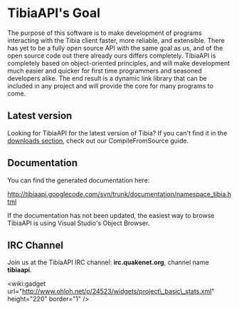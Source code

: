 # TibiaAPI's Goal #
The purpose of this software is to make development of programs interacting with the Tibia client faster, more reliable, and extensible. There has yet to be a fully open source API with the same goal as us, and of the open source code out there already ours differs completely. TibiaAPI is completely based on object-oriented principles, and will make development much easier and quicker for first time programmers and seasoned developers alike. The end result is a dynamic link library that can be included in any project and will provide the core for many programs to come.

## Latest version ##

Looking for TibiaAPI for the latest version of Tibia? If you can't find it in the [downloads section](http://code.google.com/p/tibiaapi/downloads/list), check out our CompileFromSource guide.

## Documentation ##
You can find the generated documentation here:

http://tibiaapi.googlecode.com/svn/trunk/documentation/namespace_tibia.html

If the documentation has not been updated, the easiest way to browse TibiaAPI is using Visual Studio's Object Browser.

## IRC Channel ##
Join us at the TibiaAPI IRC channel: **irc.quakenet.org**, channel name **tibiaapi**.

&lt;wiki:gadget url="http://www.ohloh.net/p/24523/widgets/project\_basic\_stats.xml" height="220"  border="1" /&gt;